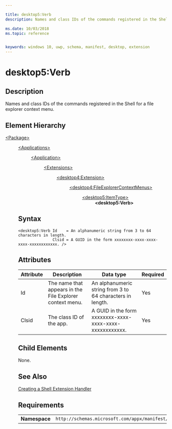 ```yaml
---

title: desktop5:Verb
description: Names and class IDs of the commands registered in the Shell for a file explorer context menu.

ms.date: 10/03/2018
ms.topic: reference


keywords: windows 10, uwp, schema, manifest, desktop, extension 
---
```


# desktop5:Verb

## Description
Names and class IDs of the commands registered in the Shell for a file explorer context menu.

## Element Hierarchy
<dl>
<dt><a href="element-package.md">&lt;Package&gt;</a></dt>
<dd>
<dl>
<dt><a href="element-applications.md">&lt;Applications&gt;</a></dt>
<dd>
<dl>
<dt><a href="element-application.md">&lt;Application&gt;</a></dt>
<dd>
<dl>
<dt><a href="element-1-extensions.md">&lt;Extensions&gt;</a></dt>
<dd>
<dl>
<dt><a href="element-desktop4-extension.md">&lt;desktop4:Extension&gt;</a></dt>
<dd>
<dl>
<dt><a href="element-desktop4-fileexplorercontextmenus.md">&lt;desktop4:FileExplorerContextMenus&gt;</a></dt>
<dd>
<dl>
<dt><a href="element-desktop5-itemtype.md">&lt;desktop5:ItemType&gt;</a></dt>
<dd><b>&lt;desktop5:Verb&gt;</b></dd>
</dl>
</dd>
</dl>
</dd>
</dl>
</dd>
</dl>
</dd>
</dl>
</dd>
</dl>


## Syntax
```syntax
<desktop5:Verb Id    = An alphanumeric string from 3 to 64 characters in length. 
               Clsid = A GUID in the form xxxxxxxx-xxxx-xxxx-xxxx-xxxxxxxxxxxx. />
```

## Attributes
| Attribute | Description | Data type | Required |
|-----------|-------------|-----------|----------|
| Id | The name that appears in the File Explorer context menu. | An alphanumeric string from 3 to 64 characters in length. | Yes |
| Clsid | The class ID of the app. | A GUID in the form xxxxxxxx-xxxx-xxxx-xxxx-xxxxxxxxxxxx. | Yes |

## Child Elements
None.

## See Also
[Creating a Shell Extension Handler](/windows/win32/shell/handlers)

## Requirements

|               |                                                             |
|---------------|-------------------------------------------------------------|
| **Namespace** | `http://schemas.microsoft.com/appx/manifest/desktop/windows10/5` |